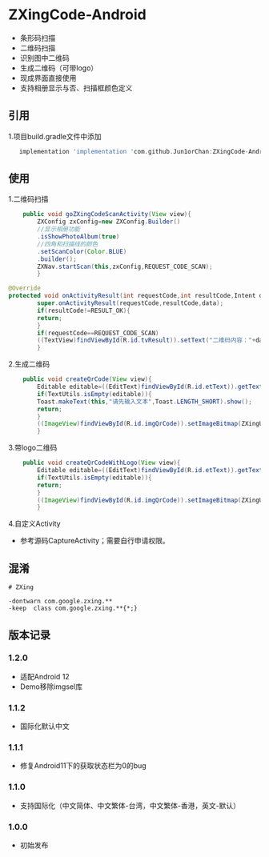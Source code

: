 # ZXingCode-Android

- 条形码扫描
- 二维码扫描
- 识别图中二维码
- 生成二维码（可带logo）
- 现成界面直接使用
- 支持相册显示与否、扫描框颜色定义

## 引用

1.项目build.gradle文件中添加

```gradle
   implementation 'implementation 'com.github.Jun1orChan:ZXingCode-Android:1.2.0''
 ```

## 使用

1.二维码扫描

```java
    public void goZXingCodeScanActivity(View view){
        ZXConfig zxConfig=new ZXConfig.Builder()
        //显示相册功能
        .isShowPhotoAlbum(true)
        //四角和扫描线的颜色
        .setScanColor(Color.BLUE)
        .builder();
        ZXNav.startScan(this,zxConfig,REQUEST_CODE_SCAN);
        }

@Override
protected void onActivityResult(int requestCode,int resultCode,Intent data){
        super.onActivityResult(requestCode,resultCode,data);
        if(resultCode!=RESULT_OK){
        return;
        }
        if(requestCode==REQUEST_CODE_SCAN)
        ((TextView)findViewById(R.id.tvResult)).setText("二维码内容："+data.getStringExtra(ZXNav.KEY_CODE_CONTENT));
        }

 ```

2.生成二维码

```java
    public void createQrCode(View view){
        Editable editable=((EditText)findViewById(R.id.etText)).getText();
        if(TextUtils.isEmpty(editable)){
        Toast.makeText(this,"请先输入文本",Toast.LENGTH_SHORT).show();
        return;
        }
        ((ImageView)findViewById(R.id.imgQrCode)).setImageBitmap(ZXingUtil.createQRImage(editable.toString()));
        }
```

3.带logo二维码

```java
    public void createQrCodeWithLogo(View view){
        Editable editable=((EditText)findViewById(R.id.etText)).getText();
        if(TextUtils.isEmpty(editable)){
        return;
        }
        ((ImageView)findViewById(R.id.imgQrCode)).setImageBitmap(ZXingUtil.createQRCodeWithLogo(editable.toString(),BitmapFactory.decodeResource(getResources(),R.mipmap.imgsel_take_photo)));
        }

```

4.自定义Activity

- 参考源码CaptureActivity；需要自行申请权限。

## 混淆

```text
# ZXing

-dontwarn com.google.zxing.**
-keep  class com.google.zxing.**{*;}

```

## 版本记录

### 1.2.0

- 适配Android 12
- Demo移除imgsel库

### 1.1.2

- 国际化默认中文

### 1.1.1

- 修复Android11下的获取状态栏为0的bug

### 1.1.0

- 支持国际化（中文简体、中文繁体-台湾，中文繁体-香港，英文-默认）

### 1.0.0

- 初始发布
